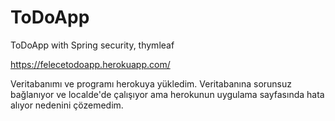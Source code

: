 # ToDoApp
ToDoApp with Spring security, thymleaf

https://felecetodoapp.herokuapp.com/

Veritabanımı ve programı herokuya yükledim. Veritabanına sorunsuz bağlanıyor ve localde'de çalışıyor ama herokunun uygulama sayfasında hata alıyor nedenini çözemedim.
